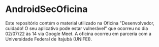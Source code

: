 # AndroidSecOficina

Este repositório contém o material utilizado na Oficina "Desenvolvedor, cuidado! O seu aplicativo pode estar vulnerável" que ocorreu no dia 02/07/22 às 14 via Google Meet. A oficina ocorreu em parceria com a Universidade Federal de Itajubá (UNIFEI).
